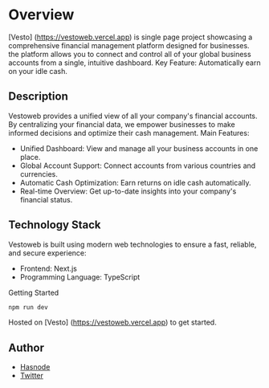 
# Overview
[Vesto] (https://vestoweb.vercel.app) is single page project showcasing a comprehensive financial management platform designed for businesses. the platform allows you to connect and control all of your global business accounts from a single, intuitive dashboard.
Key Feature: Automatically earn on your idle cash.
## Description
Vestoweb provides a unified view of all your company's financial accounts. By centralizing your financial data, we empower businesses to make informed decisions and optimize their cash management.
Main Features:

- Unified Dashboard: View and manage all your business accounts in one place.
- Global Account Support: Connect accounts from various countries and currencies.
- Automatic Cash Optimization: Earn returns on idle cash automatically.
- Real-time Overview: Get up-to-date insights into your company's financial status.

## Technology Stack
Vestoweb is built using modern web technologies to ensure a fast, reliable, and secure experience:

* Frontend: Next.js
* Programming Language: TypeScript

Getting Started

```bash
npm run dev
```
Hosted on [Vesto] (https://vestoweb.vercel.app) to get started.

## Author
- [Hasnode](https://abdulmajid.hashnode.dev)
- [Twitter](https://www.twitter.com/aladejanaamajid)


